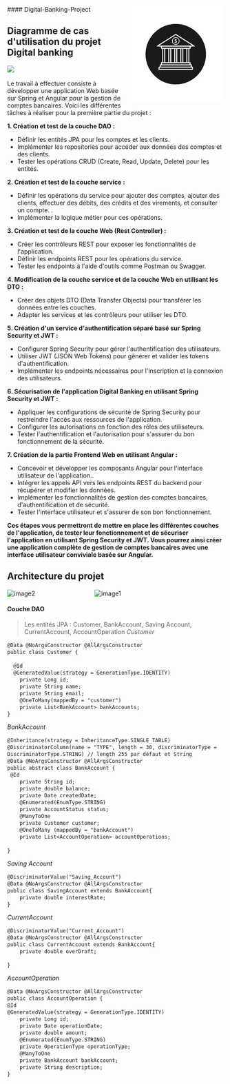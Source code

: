 <img src="icon.png" align="right" />
#### Digital-Banking-Project           


## Diagramme de cas d'utilisation du projet Digital banking
<img src="https://github.com/Akasmiou-ouassima/Digital-Banking-Project/blob/main/Les%20images/Diagramme%20de%20classe%20digital%20banking.jpg">

Le travail à effectuer consiste à développer une application Web basée sur Spring et Angular pour la gestion de comptes bancaires. Voici les différentes tâches à réaliser pour la première partie du projet :

**1. Création et test de la couche DAO :**
<ul>
  <li>Définir les entités JPA pour les comptes et les clients.</li>
 <li>Implémenter les repositories pour accéder aux données des comptes et des clients. </li>
 <li>Tester les opérations CRUD (Create, Read, Update, Delete) pour les entités. </li>
</ul>

**2. Création et test de la couche service :**
<ul>
  <li>Définir les opérations du service pour ajouter des comptes, ajouter des clients, effectuer des débits, des crédits et des virements, et consulter un compte.
.</li>
 <li>Implémenter la logique métier pour ces opérations. </li>
</ul>

**3. Création et test de la couche Web (Rest Controller) :**
<ul>
  <li>Créer les contrôleurs REST pour exposer les fonctionnalités de l'application.</li>
 <li>Définir les endpoints REST pour les opérations du service. </li>
 <li>Tester les endpoints à l'aide d'outils comme Postman ou Swagger.</li>
</ul>

**4. Modification de la couche service et de la couche Web en utilisant les DTO :**
<ul>
  <li>Créer des objets DTO (Data Transfer Objects) pour transférer les données entre les couches.</li>
 <li>Adapter les services et les contrôleurs pour utiliser les DTO. </li>
</ul>

**5. Création d'un service d'authentification séparé basé sur Spring Security et JWT :**
<ul>
  <li>Configurer Spring Security pour gérer l'authentification des utilisateurs.</li>
 <li>Utiliser JWT (JSON Web Tokens) pour générer et valider les tokens d'authentification.</li>
 <li>Implémenter les endpoints nécessaires pour l'inscription et la connexion des utilisateurs.</li>
</ul>

**6. Sécurisation de l'application Digital Banking en utilisant Spring Security et JWT :**
<ul>
  <li>Appliquer les configurations de sécurité de Spring Security pour restreindre l'accès aux ressources de l'application.</li>
 <li>Configurer les autorisations en fonction des rôles des utilisateurs.</li>
 <li>Tester l'authentification et l'autorisation pour s'assurer du bon fonctionnement de la sécurité.</li>
</ul>

**7. Création de la partie Frontend Web en utilisant Angular :**
<ul>
  <li>Concevoir et développer les composants Angular pour l'interface utilisateur de l'application..</li>
 <li>Intégrer les appels API vers les endpoints REST du backend pour récupérer et modifier les données.</li>
 <li>Implémenter les fonctionnalités de gestion des comptes bancaires, d'authentification et de sécurité.</li>
  <li>Tester l'interface utilisateur et s'assurer de son bon fonctionnement.</li>
</ul>

**Ces étapes vous permettront de mettre en place les différentes couches de l'application, de tester leur fonctionnement et de sécuriser l'application en utilisant Spring Security et JWT. Vous pourrez ainsi créer une application complète de gestion de comptes bancaires avec une interface utilisateur conviviale basée sur Angular.**

  ## Architecture du projet
<div>
   <img src="https://github.com/Akasmiou-ouassima/Digital-Banking-Project/blob/main/Les%20images/architecture2.png" alt="image2"  width="30%">
 &nbsp; &nbsp; &nbsp; &nbsp; &nbsp; &nbsp;  &nbsp; &nbsp; &nbsp; &nbsp; &nbsp; &nbsp; &nbsp; &nbsp; &nbsp; &nbsp; &nbsp;
  <img src="https://github.com/Akasmiou-ouassima/Digital-Banking-Project/blob/main/Les%20images/architecture1.jpg" alt="image1" style="margin-top:1px;" width="45%">
  
</div>

#### Couche DAO
> Les entités JPA : Customer, BankAccount, Saving Account, CurrentAccount, AccountOperation
 _Customer_
```@Entity
@Data @NoArgsConstructor @AllArgsConstructor
public class Customer {

  @Id
  @GeneratedValue(strategy = GenerationType.IDENTITY)
    private Long id;
    private String name;
    private String email;
    @OneToMany(mappedBy = "customer")
    private List<BankAccount> bankAccounts;
}
```
 _BankAccount_
```@Entity
@Inheritance(strategy = InheritanceType.SINGLE_TABLE)
@DiscriminatorColumn(name = "TYPE", length = 30, discriminatorType = DiscriminatorType.STRING) // length 255 par défaut et String
@Data @NoArgsConstructor @AllArgsConstructor
public abstract class BankAccount {
 @Id
    private String id;
    private double balance;
    private Date createdDate;
    @Enumerated(EnumType.STRING)
    private AccountStatus status;
    @ManyToOne
    private Customer customer;
    @OneToMany (mappedBy = "bankAccount")
    private List<AccountOperation> accountOperations;

}
```
_Saving Account_
```@Entity
@DiscriminatorValue("Saving_Account")
@Data @NoArgsConstructor @AllArgsConstructor
public class SavingAccount extends BankAccount{
    private double interestRate;
}
```
_CurrentAccount_
```@Entity
@DiscriminatorValue("Current_Account")
@Data @NoArgsConstructor @AllArgsConstructor
public class CurrentAccount extends BankAccount{
    private double overDraft;

}
```
_AccountOperation_
```@Entity
@Data @NoArgsConstructor @AllArgsConstructor
public class AccountOperation {
@Id
@GeneratedValue(strategy = GenerationType.IDENTITY)
    private Long id;
    private Date operationDate;
    private double amount;
    @Enumerated(EnumType.STRING)
    private OperationType operationType;
    @ManyToOne
    private BankAccount bankAccount;
    private String description;
}
```


